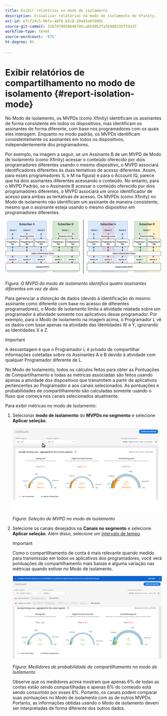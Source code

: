 ```yaml
---
title: Exibir relatórios no modo de isolamento
description: Visualizar relatórios no modo de isolamento do Xfinity.
exl-id: e7cf24c5-9bfa-48f6-b5c8-20443a976891
source-git-commit: 326f97d058646795cab5d062fa5b980235f7da37
workflow-type: tm+mt
source-wordcount: '471'
ht-degree: 0%

---
```


# Exibir relatórios de compartilhamento no modo de isolamento {#report-isolation-mode}

No Modo de isolamento, os MVPDs (como Xfinity) identificam os assinantes de forma consistente em todos os dispositivos, mas identificam os assinantes de forma diferente, com base nos programadores com os quais eles interagem. Enquanto no modo padrão, os MVPDs identificam consistentemente os assinantes em todos os dispositivos, independentemente dos programadores.

Por exemplo, na imagem a seguir, se um Assinante B de um MVPD de Modo de Isolamento (como Xfinity) acessar o conteúdo oferecido por dois programadores diferentes usando o mesmo dispositivo, o MVPD associará identificadores diferentes às duas tentativas de acesso diferentes. Assim, para esses programadores (L e M na figura) e para o Account IQ, parece que há dois assinantes diferentes acessando o conteúdo. No entanto, para o MVPD Padrão, se o Assinante B acessar o conteúdo oferecido por dois programadores diferentes, o MVPD associará um único identificador de acesso para ambas as tentativas de acesso. Os MVPDs (como Xfinity) no Modo de isolamento não identificam um assinante de maneira consistente, mesmo que o assinante esteja usando o mesmo dispositivo em programadores diferentes.

![](assets/isolation-diff-new.png)

*Figura: O MVPD do modo de isolamento identifica quatro assinantes diferentes em vez de dois*

Para gerenciar a distorção de dados (devido à identificação do mesmo assinante como diferente com base no acesso de diferentes programadores), o Modo de isolamento limita a atividade relatada sobre um programador à atividade somente nos aplicativos desse programador. Por exemplo, para o Modo de isolamento na imagem acima, o Programador L vê os dados com base apenas na atividade das Identidades W e Y, ignorando as Identidades X e Z.

>[!IMPORTANT]
>
> A desvantagem é que o Programador L é privado de compartilhar informações coletadas sobre os Assinantes A e B devido à atividade com qualquer Programador diferente de L.

No Modo de Isolamento, todos os cálculos feitos para obter as Pontuações de Compartilhamento e todas as métricas associadas são feitos usando apenas a atividade dos dispositivos que transmitem a partir de aplicativos pertencentes ao Programador e aos canais selecionados.
As pontuações e probabilidades de compartilhamento são calculadas somente usando o fluxo que começa nos canais selecionados atualmente.

Para exibir métricas no modo de isolamento:

1. Selecionar **modo de isolamento** do **MVPDs no segmento** e selecione **Aplicar seleção**.

   ![](assets/xfinity-in-segment.gif)

   *Figura: Seleção de MVPD no modo de Isolamento*

1. Selecione os canais desejados na **Canais no segmento** e selecione **Aplicar seleção**. Além disso, selecione um [intervalo de tempo](/help/AccountIQ/product-concepts.md#granularity-def).

   >[!IMPORTANT]
   >
   >Como o compartilhamento de conta é mais relevante quando medido para transmissão em todos os aplicativos dos programadores, você verá pontuações de compartilhamento mais baixas e alguma variação nas métricas quando estiver no Modo de isolamento.

   ![](assets/aggregate-sharing-isolation.png)

   *Figura: Medidores de probabilidade de compartilhamento no modo de Isolamento*

   Observe que os medidores acima mostram que apenas 6% de todas as contas estão sendo compartilhadas e apenas 8% do conteúdo está sendo consumido por esses 8%. Portanto, os canais podem comparar suas pontuações no Modo de isolamento com as de outros MVPDs. Portanto, as informações obtidas usando o Modo de isolamento devem ser interpretadas de forma diferente dos outros dados.
